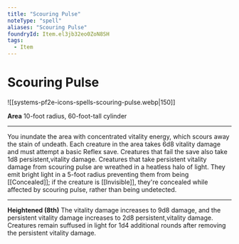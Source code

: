 ```yaml
---
title: "Scouring Pulse"
noteType: "spell"
aliases: "Scouring Pulse"
foundryId: Item.el3jb32eo0ZoN8SH
tags:
  - Item
---
```


# Scouring Pulse
![[systems-pf2e-icons-spells-scouring-pulse.webp|150]]

**Area** 10-foot radius, 60-foot-tall cylinder

* * *

You inundate the area with concentrated vitality energy, which scours away the stain of undeath. Each creature in the area takes 6d8 vitality damage and must attempt a basic Reflex save. Creatures that fail the save also take 1d8 persistent,vitality damage. Creatures that take persistent vitality damage from scouring pulse are wreathed in a heatless halo of light. They emit bright light in a 5-foot radius preventing them from being [[Concealed]]; if the creature is [[Invisible]], they're concealed while affected by scouring pulse, rather than being undetected.

* * *

**Heightened (8th)** The vitality damage increases to 9d8 damage, and the persistent vitality damage increases to 2d8 persistent,vitality damage. Creatures remain suffused in light for 1d4 additional rounds after removing the persistent vitality damage.
